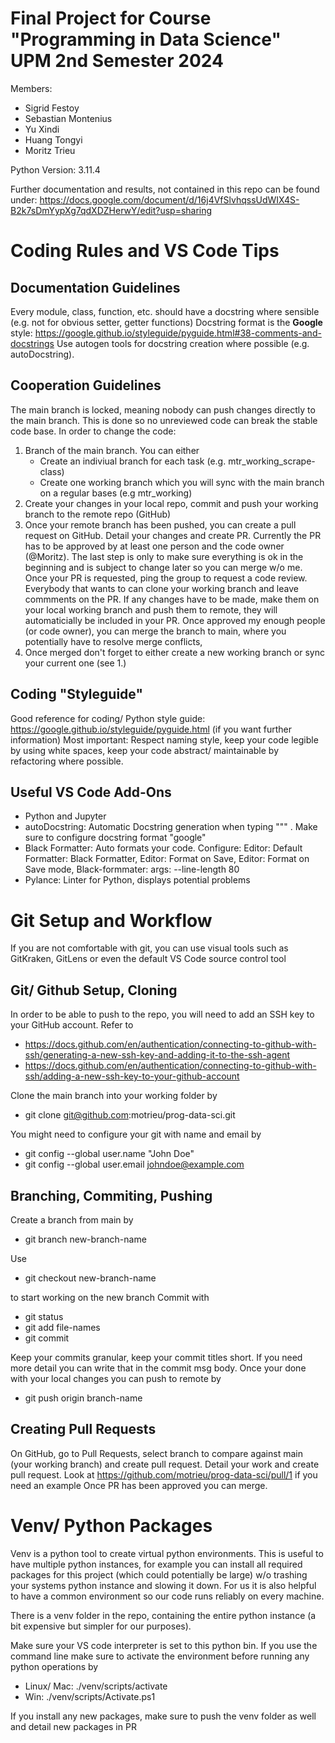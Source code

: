 # Final Project for Course "Programming in Data Science" UPM 2nd Semester 2024
Members:
 - Sigrid Festoy
 - Sebastian Montenius
 - Yu Xindi
 - Huang Tongyi
 - Moritz Trieu

 Python Version: 3.11.4

Further documentation and results, not contained in this repo can be found under:
https://docs.google.com/document/d/16j4VfSlvhqssUdWIX4S-B2k7sDmYypXg7qdXDZHerwY/edit?usp=sharing

# Coding Rules and VS Code Tips
## Documentation Guidelines
Every module, class, function, etc. should have a docstring where sensible (e.g. not for obvious setter, getter functions)
Docstring format is the **Google** style: https://google.github.io/styleguide/pyguide.html#38-comments-and-docstrings
Use autogen tools for docstring creation where possible (e.g. autoDocstring).
## Cooperation Guidelines
The main branch is locked, meaning nobody can push changes directly to the main branch. This is done so no unreviewed code can break the stable code base.
In order to change the code:
1. Branch of the main branch. You can either
    - Create an indiviual branch for each task (e.g. mtr_working_scrape-class)
    - Create one working branch which you will sync with the main branch on a regular bases (e.g mtr_working)
2. Create your changes in your local repo, commit and push your working branch to the remote repo (GitHub)
3. Once your remote branch has been pushed, you can create a pull request on GitHub. Detail your changes and create PR.
Currently the PR has to be approved by at least one person and the code owner (@Moritz). The last step is only to make sure everything is ok in the beginning and is subject to change later so you can merge w/o me. 
Once your PR is requested, ping the group to request a code review. Everybody that wants to can clone your working branch and leave commments on the PR. If any changes have to be made, make them on your local working branch and push them to remote, they will automaticially be included in your PR. Once approved my enough people (or code owner), you can merge the branch to main, where you potentially have to resolve merge conflicts,
4. Once merged don't forget to either create a new working branch or sync your current one (see 1.)

## Coding "Styleguide"
Good reference for coding/ Python style guide: https://google.github.io/styleguide/pyguide.html (if you want further information)
Most important: Respect naming style, keep your code legible by using white spaces, keep your code abstract/ maintainable by refactoring where possible.

## Useful VS Code Add-Ons
- Python and Jupyter
- autoDocstring: Automatic Docstring generation when typing """ . Make sure to configure docstring format "google"
- Black Formatter: Auto formats your code. Configure: Editor: Default Formatter: Black Formatter, Editor: Format on Save, Editor: Format on Save mode, Black-formmater: args: --line-length 80
- Pylance: Linter for Python, displays potential problems

# Git Setup and Workflow
If you are not comfortable with git, you can use visual tools such as GitKraken, GitLens or even the default VS Code source control tool
## Git/ Github Setup, Cloning
In order to be able to push to the repo, you will need to add an SSH key to your GitHub account.
Refer to 
- https://docs.github.com/en/authentication/connecting-to-github-with-ssh/generating-a-new-ssh-key-and-adding-it-to-the-ssh-agent
- https://docs.github.com/en/authentication/connecting-to-github-with-ssh/adding-a-new-ssh-key-to-your-github-account

Clone the main branch into your working folder by 
 - git clone git@github.com:motrieu/prog-data-sci.git 

You might need to configure your git with name and email by 
 - git config --global user.name "John Doe"
 - git config --global user.email johndoe@example.com
## Branching, Commiting, Pushing
Create a branch from main by
- git branch new-branch-name

Use
 - git checkout new-branch-name

to start working on the new branch
Commit with
 - git status
 - git add file-names
 - git commit

Keep your commits granular, keep your commit titles short. If you need more detail you can write that in the commit msg body.
Once your done with your local changes you can push to remote by

 - git push origin branch-name
## Creating Pull Requests
On GitHub, go to Pull Requests, select branch to compare against main (your working branch) and create pull request.
Detail your work and create pull request.
Look at https://github.com/motrieu/prog-data-sci/pull/1 if you need an example
Once PR has been approved you can merge.

# Venv/ Python Packages
Venv is a python tool to create virtual python environments. This is useful to have multiple python instances, for example you can install all required packages for this project (which could potentially be large) w/o trashing your systems python instance and slowing it down. For us it is also helpful to have a common environment so our code runs reliably on every machine.

There is a venv folder in the repo, containing the entire python instance (a bit expensive but simpler for our purposes).

Make sure your VS code interpreter is set to this python bin. If you use the command line make sure to activate the environment before running any python operations by
- Linux/ Mac: ./venv/scripts/activate
- Win: ./venv/scripts/Activate.ps1

If you install any new packages, make sure to push the venv folder as well and detail new packages in PR
